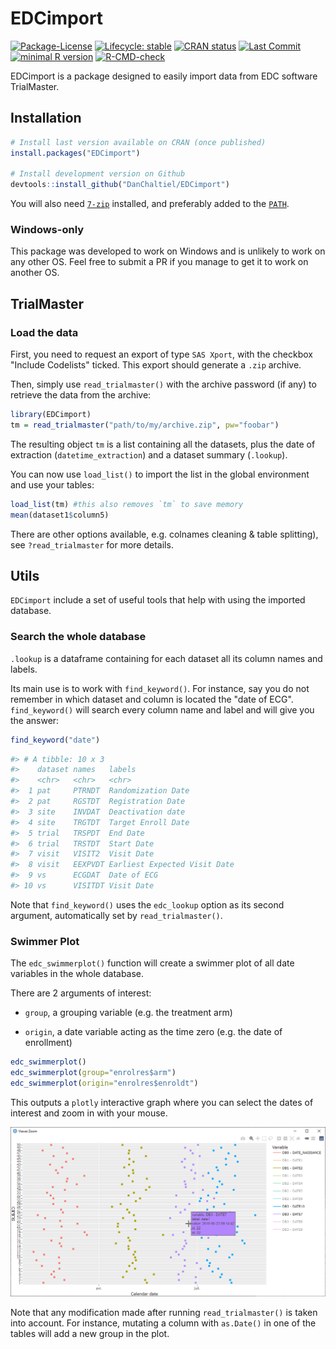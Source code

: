 # EDCimport

<!-- badges: start -->

[![Package-License](http://img.shields.io/badge/license-GPL--3-brightgreen.svg?style=flat)](http://www.gnu.org/licenses/gpl-3.0.html) [![Lifecycle: stable](https://img.shields.io/badge/lifecycle-experimental-blue.svg)](https://lifecycle.r-lib.org/articles/stages.html) [![CRAN status](https://www.r-pkg.org/badges/version/EDCimport)](https://CRAN.R-project.org/package=EDCimport) <!--[![CRAN RStudio mirror downloads](https://cranlogs.r-pkg.org/badges/grand-total/EDCimport?color=blue)](https://r-pkg.org/pkg/EDCimport)  --> [![Last Commit](https://img.shields.io/github/last-commit/DanChaltiel/EDCimport)](https://github.com/DanChaltiel/EDCimport) [![minimal R version](https://img.shields.io/badge/R-%E2%89%A53.1-blue.svg)](https://cran.r-project.org/)
[![R-CMD-check](https://github.com/DanChaltiel/EDCimport/actions/workflows/check-standard.yaml/badge.svg)](https://github.com/DanChaltiel/EDCimport/actions/workflows/check-standard.yaml)
<!-- badges: end -->

EDCimport is a package designed to easily import data from EDC software TrialMaster.

## Installation

``` r
# Install last version available on CRAN (once published)
install.packages("EDCimport")

# Install development version on Github
devtools::install_github("DanChaltiel/EDCimport")
```

You will also need [`7-zip`](https://www.7-zip.org/download.html) installed, and preferably added to the [`PATH`](https://www.java.com/en/download/help/path.html).

### Windows-only

This package was developed to work on Windows and is unlikely to work on any other OS. Feel free to submit a PR if you manage to get it to work on another OS.

## TrialMaster

### Load the data

First, you need to request an export of type `SAS Xport`, with the checkbox "Include Codelists" ticked. This export should generate a `.zip` archive.

Then, simply use `read_trialmaster()` with the archive password (if any) to retrieve the data from the archive:

``` r
library(EDCimport)
tm = read_trialmaster("path/to/my/archive.zip", pw="foobar")
```

The resulting object `tm` is a list containing all the datasets, plus the date of extraction (`datetime_extraction`) and a dataset summary (`.lookup`).

You can now use `load_list()` to import the list in the global environment and use your tables:

``` r
load_list(tm) #this also removes `tm` to save memory
mean(dataset1$column5)
```

There are other options available, e.g. colnames cleaning & table splitting), see `?read_trialmaster` for more details.

## Utils

`EDCimport` include a set of useful tools that help with using the imported database.

### Search the whole database

`.lookup` is a dataframe containing for each dataset all its column names and labels.

Its main use is to work with `find_keyword()`. For instance, say you do not remember in which dataset and column is located the "date of ECG". `find_keyword()` will search every column name and label and will give you the answer:

``` r
find_keyword("date")
```

``` r
#> # A tibble: 10 x 3
#>    dataset names   labels                      
#>    <chr>   <chr>   <chr>                       
#>  1 pat     PTRNDT  Randomization Date          
#>  2 pat     RGSTDT  Registration Date           
#>  3 site    INVDAT  Deactivation date           
#>  4 site    TRGTDT  Target Enroll Date          
#>  5 trial   TRSPDT  End Date                    
#>  6 trial   TRSTDT  Start Date                  
#>  7 visit   VISIT2  Visit Date                  
#>  8 visit   EEXPVDT Earliest Expected Visit Date
#>  9 vs      ECGDAT  Date of ECG                 
#> 10 vs      VISITDT Visit Date
```

Note that `find_keyword()` uses the `edc_lookup` option as its second argument, automatically set by `read_trialmaster()`.

### Swimmer Plot

The `edc_swimmerplot()` function will create a swimmer plot of all date variables in the whole database.

There are 2 arguments of interest:

-   `group`, a grouping variable (e.g. the treatment arm)

-   `origin`, a date variable acting as the time zero (e.g. the date of enrollment)

``` r
edc_swimmerplot()
edc_swimmerplot(group="enrolres$arm")
edc_swimmerplot(origin="enrolres$enroldt")
```

This outputs a `plotly` interactive graph where you can select the dates of interest and zoom in with your mouse.

![](man/figures/swimmerplot.png)

Note that any modification made after running `read_trialmaster()` is taken into account. For instance, mutating a column with `as.Date()` in one of the tables will add a new group in the plot.
